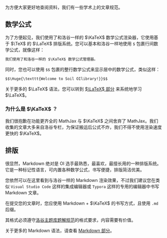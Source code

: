 为方便大家更好地查阅资料，我们有一些学术上的文章规范。

## 数学公式

为了方便起见，我们使用了和洛谷一样的 $\KaTeX$ 数学公式渲染器，它使用基于 $\TeX$ 的 $\LaTeX$ 排版系统。您可以基本和洛谷一样地使用 `$` 包裹行间数学公式，就像这样：

```markdown
我们使用了和洛谷一样的 $\KaTeX$ 数学公式管理器。
```

同时，您也可以使用 `$$` 包裹的整行数学公式来显示居中的数学公式，类似这样：

```markdown
$$\Huge{\texttt{Welcome to Soil OIlibrary!}}$$
```

关于更多的 $\LaTeX$ 语法，您可以转到 [$\LaTeX$ 部分]() 来系统地学习 $\LaTeX$。

### 为什么是 $\KaTeX$ ？

我们很抱歉在功能更齐全的 MathJax 与 $\KaTeX$ 之间舍弃了 MathJax。我们收集的文章大多来自洛谷专栏，为保证搬运后公式不炸，我们不得不使用渲染速度更快的 $\KaTeX$。

## 排版

很显然，Markdown 绝对是 OI 选手最熟悉，最喜欢，最擅长用的一种排版系统。它是一种标记性语言，可内置各种数学公式，书写便捷，排版简洁优美。

您依然可以在这里看到与洛谷一样的 Markdown 渲染效果，不过我们建议您在类似 `Visual Studio Code` 这样的集成编辑器或 `Typora` 这样的专用的编辑器中书写 Markdown 文章。

在提交您的文章时，您应使用 Markdown + $\KaTeX$ 的书写方式，且使用 `.md` 后缀。

其格式必须遵守[洛谷主题库题解规范]()的格式要求，内容需要有价值。

关于更多的 Markdown 语法，请查看 [Markdown 部分]()。